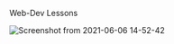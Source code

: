 Web-Dev Lessons

![Screenshot from 2021-06-06 14-52-42](https://user-images.githubusercontent.com/52750509/120929060-017a6980-c6d7-11eb-87f4-a8e0ffc82f47.png)
